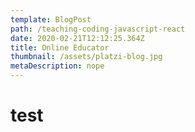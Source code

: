 ```yaml
---
template: BlogPost
path: /teaching-coding-javascript-react
date: 2020-02-21T12:12:25.364Z
title: Online Educator
thumbnail: /assets/platzi-blog.jpg
metaDescription: nope
---
```

# test